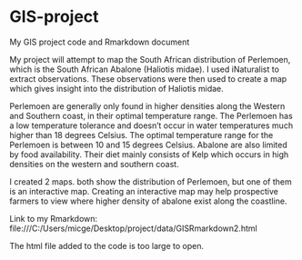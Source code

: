 # GIS-project
My GIS project code and Rmarkdown document

My project will attempt to map the South African distribution of Perlemoen, which is the South African Abalone (Haliotis midae). I used iNaturalist to extract observations. These observations were then used to create a map which gives insight into the distribution of Haliotis midae. 

Perlemoen are generally only found in higher densities along the Western and Southern coast, in their optimal temperature range. The Perlemoen has a low temperature tolerance and doesn’t occur in water temperatures much higher than 18 degrees Celsius. The optimal temperature range for the Perlemoen is between 10 and 15 degrees Celsius. Abalone are also limited by food availability. Their diet mainly consists of Kelp which occurs in high densities on the western and southern coast.

I created 2 maps. both show the distribution of Perlemoen, but one of them is an interactive map. Creating an interactive map may help prospective farmers to view where higher density of abalone exist along the coastline.

Link to my Rmarkdown: 
file:///C:/Users/micge/Desktop/project/data/GISRmarkdown2.html

The html file added to the code is too large to open.
